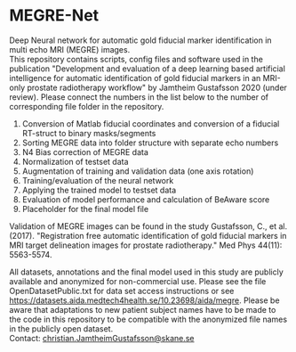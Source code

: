 # MEGRE-Net
Deep Neural network for automatic gold fiducial marker identification in multi echo MRI (MEGRE) images.\
This repository contains scripts, config files and software used in the publication "Development and evaluation of a deep learning based artificial intelligence for automatic identification of gold fiducial markers in an MRI-only prostate radiotherapy workflow" by Jamtheim Gustafsson 2020 (under review). 
Please connect the numbers in the list below to the number of corresponding file folder in the repository. 

1. Conversion of Matlab fiducial coordinates and conversion of a fiducial RT-struct to binary masks/segments 
2. Sorting MEGRE data into folder structure with separate echo numbers 
3. N4 Bias correction of MEGRE data 
4. Normalization of testset data
5. Augmentation of training and validation data (one axis rotation) 
6. Training/evaluation of the neural network
7. Applying the trained model to testset data
8. Evaluation of model performance and calculation of BeAware score
9. Placeholder for the final model file

Validation of MEGRE images can be found in the study Gustafsson, C., et al. (2017). "Registration free automatic identification of gold fiducial markers in MRI target delineation images for prostate radiotherapy." Med Phys 44(11): 5563-5574.

All datasets, annotations and the final model used in this study are publicly available and anonymized for non-commercial use. Please see the file OpenDatasetPublic.txt for data set access instructions or see https://datasets.aida.medtech4health.se/10.23698/aida/megre. Please be aware that adaptations to new patient subject names have to be made to the code in this repository to be compatible with the anonymized file names in the publicly open dataset. \
Contact: christian.JamtheimGustafsson@skane.se
